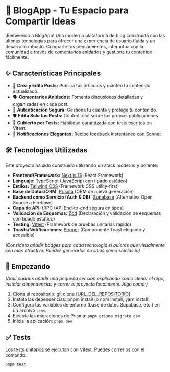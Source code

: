 # 🚀 BlogApp - Tu Espacio para Compartir Ideas

¡Bienvenido a BlogApp! Una moderna plataforma de blog construida con las últimas tecnologías para ofrecer una experiencia de usuario fluida y un desarrollo robusto. Comparte tus pensamientos, interactúa con la comunidad a través de comentarios anidados y gestiona tu contenido fácilmente.

## ✨ Características Principales

* 📝 **Crea y Edita Posts:** Publica tus artículos y mantén tu contenido actualizado.
* 🗣️ **Comentarios Anidados:** Fomenta discusiones detalladas y organizadas en cada post.
* 🔐 **Autenticación Segura:** Gestiona tu cuenta y protege tu contenido.
* 🛡️ **Edita Solo tus Posts:** Control total sobre tus propias publicaciones.
* 🔬 **Cubierto por Tests:** Fiabilidad garantizada con tests escritos en Vitest.
* 🔔 **Notificaciones Elegantes:** Recibe feedback instantáneo con Sonner.

## 🛠️ Tecnologías Utilizadas

Este proyecto ha sido construido utilizando un stack moderno y potente:

* **Frontend/Framework:** [Next.js 15](https://nextjs.org/) (React Framework)
* **Lenguaje:** [TypeScript](https://www.typescriptlang.org/) (JavaScript con tipado estático)
* **Estilos:** [Tailwind CSS](https://tailwindcss.com/) (Framework CSS utility-first)
* **Base de Datos/ORM:** [Prisma](https://www.prisma.io/) (ORM de nueva generación)
* **Backend como Servicio (Auth & DB):** [Supabase](https://supabase.io/) (Alternativa Open Source a Firebase)
* **Capa de API:** [tRPC](https://trpc.io/) (API End-to-end segura en tipos)
* **Validación de Esquemas:** [Zod](https://zod.dev/) (Declaración y validación de esquemas con tipado estático)
* **Testing:** [Vitest](https://vitest.dev/) (Framework de pruebas unitarias rápido)
* **Toasts/Notificaciones:** [Sonner](https://sonner.emrebunar.com/) (Componente Toast elegante y accesible)

*(Considera añadir badges para cada tecnología si quieres que visualmente sea más atractivo. Puedes generarlos en sitios como shields.io)*

## 🚀 Empezando

*(Aquí podrías añadir una pequeña sección explicando cómo clonar el repo, instalar dependencias y correr el proyecto localmente. Algo como:)*

1.  Clona el repositorio: git clone [[URL_DEL_REPOSITORIO]](https://github.com/TobiasOnandia/blog.git)
2.  Instala las dependencias: pnpm install (o npm install, yarn install)
3.  Configura tus variables de entorno (base de datos Supabase, etc.) en un archivo `.env`.
4.  Ejecuta las migraciones de Prisma: `pnpm prisma migrate dev`
5.  Inicia la aplicación: `pnpm dev`

## ✅ Tests

Los tests unitarios se ejecutan con Vitest. Puedes correrlos con el comando:

```bash
pnpm test
